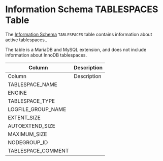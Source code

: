 # Information Schema TABLESPACES Table

The [Information Schema](/en/information_schema/) `TABLESPACES` table contains information about active tablespaces..

The table is a MariaDB and MySQL extension, and does not include information about InnoDB tablespaces.

| Column | Description |
| --- | --- |
| Column | Description |
| TABLESPACE_NAME | |
| ENGINE | |
| TABLESPACE_TYPE | |
| LOGFILE_GROUP_NAME | |
| EXTENT_SIZE | |
| AUTOEXTEND_SIZE | |
| MAXIMUM_SIZE | |
| NODEGROUP_ID | |
| TABLESPACE_COMMENT | |